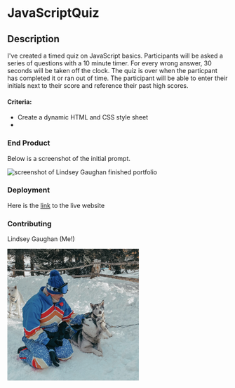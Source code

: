 # JavaScriptQuiz

## Description

I've created a timed quiz on JavaScript basics. Participants will be asked a series of questions with a 10 minute timer. For every wrong answer, 30 seconds will be taken off the clock. The quiz is over when the particpant has completed it or ran out of time. The participant will be able to enter their initials next to their score and reference their past high scores. 

#### Criteria:

* Create a dynamic HTML and CSS style sheet
* 


### End Product 
Below is a screenshot of the initial prompt.


<!-- add updated screenshot -->
![screenshot of Lindsey Gaughan finished portfolio](Assets/password%20generator%20screenshot.png)

<!-- add updated link -->
### Deployment
Here is the [link](https://gaughanln.github.io/password-generator/) to the live website

### Contributing
Lindsey Gaughan (Me!)
<!-- change photo -->
<img src="./Assets/gaughanln.jpg" alt="Lindsey Gaughan - Me!" style="height:300px;" /> 